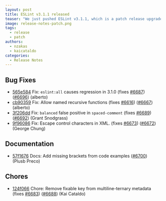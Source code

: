 ```yaml
---
layout: post
title: ESLint v3.1.1 released
teaser: "We just pushed ESLint v3.1.1, which is a patch release upgrade of ESLint. This release  fixes several bugs found in the previous release."
image: release-notes-patch.png
tags:
  - release
  - patch
authors:
  - nzakas
  - kaicataldo
categories:
  - Release Notes
---
```


## Bug Fixes


* [565e584](https://github.com/eslint/eslint/commit/565e584) Fix: `eslint:all` causes regression in 3.1.0 (fixes [#6687](https://github.com/eslint/eslint/issues/6687)) ([#6696](https://github.com/eslint/eslint/issues/6696)) (alberto)
* [cb90359](https://github.com/eslint/eslint/commit/cb90359) Fix: Allow named recursive functions (fixes [#6616](https://github.com/eslint/eslint/issues/6616)) ([#6667](https://github.com/eslint/eslint/issues/6667)) (alberto)
* [3f206dd](https://github.com/eslint/eslint/commit/3f206dd) Fix: `balanced` false positive in `spaced-comment` (fixes [#6689](https://github.com/eslint/eslint/issues/6689)) ([#6692](https://github.com/eslint/eslint/issues/6692)) (Grant Snodgrass)
* [9f96086](https://github.com/eslint/eslint/commit/9f96086) Fix: Escape control characters in XML. (fixes [#6673](https://github.com/eslint/eslint/issues/6673)) ([#6672](https://github.com/eslint/eslint/issues/6672)) (George Chung)




## Documentation


* [57f1676](https://github.com/eslint/eslint/commit/57f1676) Docs: Add missing brackets from code examples ([#6700](https://github.com/eslint/eslint/issues/6700)) (Plusb Preco)








## Chores


* [124f066](https://github.com/eslint/eslint/commit/124f066) Chore: Remove fixable key from multiline-ternary metadata (fixes [#6683](https://github.com/eslint/eslint/issues/6683)) ([#6688](https://github.com/eslint/eslint/issues/6688)) (Kai Cataldo)

